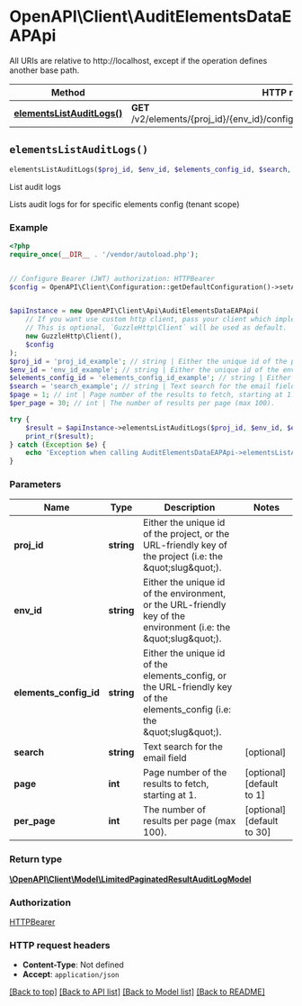 # OpenAPI\Client\AuditElementsDataEAPApi

All URIs are relative to http://localhost, except if the operation defines another base path.

| Method | HTTP request | Description |
| ------------- | ------------- | ------------- |
| [**elementsListAuditLogs()**](AuditElementsDataEAPApi.md#elementsListAuditLogs) | **GET** /v2/elements/{proj_id}/{env_id}/config/{elements_config_id}/data/audit_logs | List audit logs |


## `elementsListAuditLogs()`

```php
elementsListAuditLogs($proj_id, $env_id, $elements_config_id, $search, $page, $per_page): \OpenAPI\Client\Model\LimitedPaginatedResultAuditLogModel
```

List audit logs

Lists audit logs for for specific elements config (tenant scope)

### Example

```php
<?php
require_once(__DIR__ . '/vendor/autoload.php');


// Configure Bearer (JWT) authorization: HTTPBearer
$config = OpenAPI\Client\Configuration::getDefaultConfiguration()->setAccessToken('YOUR_ACCESS_TOKEN');


$apiInstance = new OpenAPI\Client\Api\AuditElementsDataEAPApi(
    // If you want use custom http client, pass your client which implements `GuzzleHttp\ClientInterface`.
    // This is optional, `GuzzleHttp\Client` will be used as default.
    new GuzzleHttp\Client(),
    $config
);
$proj_id = 'proj_id_example'; // string | Either the unique id of the project, or the URL-friendly key of the project (i.e: the \"slug\").
$env_id = 'env_id_example'; // string | Either the unique id of the environment, or the URL-friendly key of the environment (i.e: the \"slug\").
$elements_config_id = 'elements_config_id_example'; // string | Either the unique id of the elements_config, or the URL-friendly key of the elements_config (i.e: the \"slug\").
$search = 'search_example'; // string | Text search for the email field
$page = 1; // int | Page number of the results to fetch, starting at 1.
$per_page = 30; // int | The number of results per page (max 100).

try {
    $result = $apiInstance->elementsListAuditLogs($proj_id, $env_id, $elements_config_id, $search, $page, $per_page);
    print_r($result);
} catch (Exception $e) {
    echo 'Exception when calling AuditElementsDataEAPApi->elementsListAuditLogs: ', $e->getMessage(), PHP_EOL;
}
```

### Parameters

| Name | Type | Description  | Notes |
| ------------- | ------------- | ------------- | ------------- |
| **proj_id** | **string**| Either the unique id of the project, or the URL-friendly key of the project (i.e: the \&quot;slug\&quot;). | |
| **env_id** | **string**| Either the unique id of the environment, or the URL-friendly key of the environment (i.e: the \&quot;slug\&quot;). | |
| **elements_config_id** | **string**| Either the unique id of the elements_config, or the URL-friendly key of the elements_config (i.e: the \&quot;slug\&quot;). | |
| **search** | **string**| Text search for the email field | [optional] |
| **page** | **int**| Page number of the results to fetch, starting at 1. | [optional] [default to 1] |
| **per_page** | **int**| The number of results per page (max 100). | [optional] [default to 30] |

### Return type

[**\OpenAPI\Client\Model\LimitedPaginatedResultAuditLogModel**](../Model/LimitedPaginatedResultAuditLogModel.md)

### Authorization

[HTTPBearer](../../README.md#HTTPBearer)

### HTTP request headers

- **Content-Type**: Not defined
- **Accept**: `application/json`

[[Back to top]](#) [[Back to API list]](../../README.md#endpoints)
[[Back to Model list]](../../README.md#models)
[[Back to README]](../../README.md)
